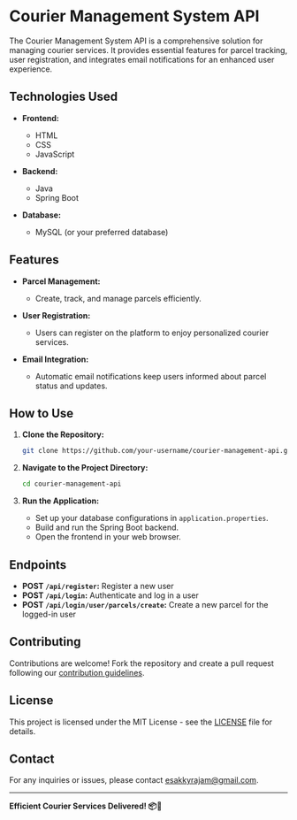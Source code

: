 

# Courier Management System API

The Courier Management System API is a comprehensive solution for managing courier services. It provides essential features for parcel tracking, user registration, and integrates email notifications for an enhanced user experience.

## Technologies Used

- **Frontend:**
  - HTML
  - CSS
  - JavaScript

- **Backend:**
  - Java
  - Spring Boot

- **Database:**
  - MySQL (or your preferred database)

## Features

- **Parcel Management:**
  - Create, track, and manage parcels efficiently.

- **User Registration:**
  - Users can register on the platform to enjoy personalized courier services.

- **Email Integration:**
  - Automatic email notifications keep users informed about parcel status and updates.

## How to Use

1. **Clone the Repository:**
   ```bash
   git clone https://github.com/your-username/courier-management-api.git
   ```

2. **Navigate to the Project Directory:**
   ```bash
   cd courier-management-api
   ```

3. **Run the Application:**
   - Set up your database configurations in `application.properties`.
   - Build and run the Spring Boot backend.
   - Open the frontend in your web browser.

## Endpoints

- **POST `/api/register`:** Register a new user
- **POST `/api/login`:** Authenticate and log in a user
- **POST `/api/login/user/parcels/create`:** Create a new parcel for the logged-in user

## Contributing

Contributions are welcome! Fork the repository and create a pull request following our [contribution guidelines](CONTRIBUTING.md).

## License

This project is licensed under the MIT License - see the [LICENSE](LICENSE) file for details.

## Contact

For any inquiries or issues, please contact [esakkyrajam@gmail.com](mailto:your-email@example.com).

---

**Efficient Courier Services Delivered! 📦🚚**
```

